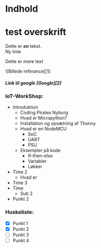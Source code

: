 
# Indhold

# test overskrift
Dette er ___en___ tekst.  
Ny linie  

Dette er mere text  

![Billede referance][1]

##### Link til google [Google][2]


### IoT-WorkShop:  
* Introduktion  
   * Coding Pirates Nyborg  
   * Hvad er Micropython?
   * Installation og opsætning af Thonny
   * Hvad er en NodeMCU
     * SoC
     * UART
     * PSU
   * Eksempler på kode
     * If-then-else
     * Variabler
     * Løkker
* Time 2
  * Hvad er 
* Time 3
* Time 
   * Sub 2
* Punkt 2

### Huskeliste:  
- [X] Punkt 1
- [X] Punkt 2
- [ ] Punkt 3
- [ ] Punkt 4
